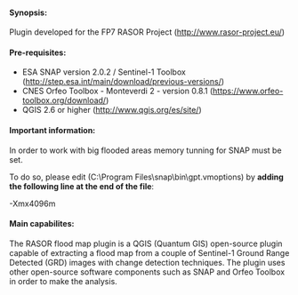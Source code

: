 #### Synopsis:

Plugin developed for the FP7 RASOR Project (http://www.rasor-project.eu/)

#### Pre-requisites:

+ ESA SNAP version 2.0.2 / Sentinel-1 Toolbox (http://step.esa.int/main/download/previous-versions/)
+ CNES Orfeo Toolbox - Monteverdi 2 - version 0.8.1 (https://www.orfeo-toolbox.org/download/)
+ QGIS 2.6 or higher (http://www.qgis.org/es/site/)

#### Important information:

In order to work with big flooded areas memory tunning for SNAP must be set. 

To do so, please edit (C:\Program Files\snap\bin\gpt.vmoptions) by **adding the following line at the end of the file**:

-Xmx4096m

#### Main capabilites:

The RASOR flood map plugin is a QGIS (Quantum GIS) open-source plugin capable of extracting a flood map from a couple of Sentinel-1 Ground Range Detected (GRD) images with change detection techniques. The plugin uses other open-source software components such as SNAP and Orfeo Toolbox in order to make the analysis.
